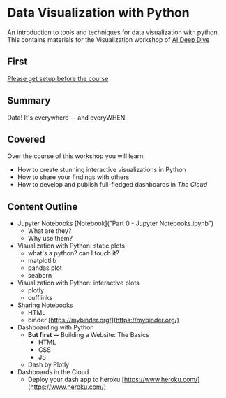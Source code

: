 # Data Visualization with Python

An introduction to tools and techniques for data visualization with 
python. This contains materials for the Visualization workshop of 
[AI Deep Dive](https://aideepdive.com/)

## First

[Please get setup before the course](README-setup.md)

## Summary

Data! It's everywhere -- and everyWHEN. 

## Covered

Over the course of this workshop you will learn:

* How to create stunning interactive visualizations in Python
* How to share your findings with others
* How to develop and publish full-fledged dashboards in *The Cloud*

## Content Outline

* Jupyter Notebooks [Notebook]("Part 0 - Jupyter Notebooks.ipynb")
	* What are they?
	* Why use them?
* Visualization with Python: static plots
	* what's a python? can I touch it?
	* matplotlib
	* pandas plot
	* seaborn
* Visualization with Python: interactive plots
	* plotly
	* cufflinks
* Sharing Notebooks
	* HTML 
	* binder [https://mybinder.org/](https://mybinder.org/)
* Dashboarding with Python
	* **But first --** Building a Website: The Basics
		* HTML
		* CSS
		* JS
	* Dash by Plotly
* Dashboards in the Cloud
	* Deploy your dash app to heroku [https://www.heroku.com/](https://www.heroku.com/)

